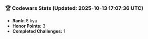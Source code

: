 ### 🏆 Codewars Stats (Updated: 2025-10-13 17:07:36 UTC)

- **Rank:** 8 kyu
- **Honor Points:** 3
- **Completed Challenges:** 1
